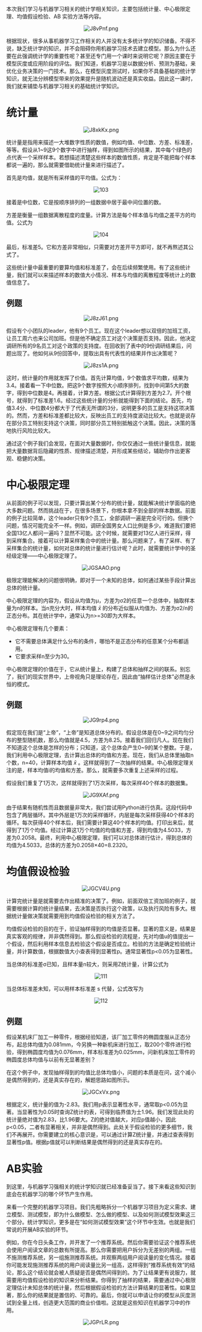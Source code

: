 本次我们学习与机器学习相关的统计学相关知识，主要包括统计量、中心极限定理、均值假设检验、AB 实验方法等内容。

<center><img src="https://s1.ax1x.com/2020/04/21/J8vPnf.png" alt="J8vPnf.png" border="0" /></center>

根据现状，很多从事机器学习工作相关的人并没有太多统计学的知识储备。不得不说，缺乏统计学的知识，并不会阻碍你用机器学习技术去建立模型。那么为什么还要在此强调统计学的重要性呢？甚至还专门用一个课时来说明它呢？原因主要在于模型灰度或应用阶段的评估。我们知道，机器学习是以数据分析、预测为基础，来优化业务决策的一门技术。那么，在模型灰度测试时，如果你不具备基础的统计学知识，就无法分辨模型带来的效果提升是随机波动还是真实收益。因此这一课时，我们就来铺垫与机器学习相关的基础统计学知识。

# 统计量

<center><img src="https://s1.ax1x.com/2020/04/21/J8xkKx.png" alt="J8xkKx.png" border="0" /></center>

统计量是指用来描述一大堆数字性质的数值，例如均值、中位数、方差、标准差，等等。假设从1~9这9个数字中进行抽样，得到如图所示的结果，其中每个绿色的点代表一个采样样本。若想描述清楚这些样本的数值性质，肯定是不能把每个样本都说一遍的，那么就需要借助统计量来进行描述了。

首先是均值，就是所有采样值的平均值。公式为：

<center><img src="https://s1.ax1x.com/2020/04/21/J8xBMq.png" alt="103" border="0"></center>

接着是中位数，它是按顺序排列的一组数据中居于最中间位置的数。

方差是衡量一组数据离散程度的度量。计算方法是每个样本值与均值之差平方的均值。公式为

<center><img src="https://s1.ax1x.com/2020/04/21/J8xwzn.png" alt="104" border="0"></center>

最后，标准差5。它和方差非常相似，只需要对方差开平方即可，就不再熬述其公式了。

这些统计量中最重要的要算均值和标准差了，会在后续频繁使用。有了这些统计量，我们就可以来描述样本的数值大小情况、样本与均值的离散程度等统计上的数值信息了。

## 例题

<center><img src="https://s1.ax1x.com/2020/04/21/J8zJ61.png" alt="J8zJ61.png" border="0" /></center>

假设有个小团队的leader，他有9个员工。现在这个leader想以双倍的加班工资，让员工周六也来公司加班。但是他不确定员工对这个决策是否支持。因此，他决定调研所有的9名员工对这个政策的支持度。在回收到了表中的9份调研结果后，问题出现了。他如何从9份回答中，提取出具有代表性的结果并作出决策呢？

<center><img src="https://s1.ax1x.com/2020/04/21/J8zs1A.png" alt="J8zs1A.png" border="0" /></center>

这时，统计量的作用就发挥了价值。首先计算均值，9个数值求平均数，结果为3.4。接着看一下中位数。把这9个数字按照大小顺序排列，找到中间第5大的数字，得到中位数是4。再接着，计算方差。根据公式计算得到方差为2.7。开个根号，就得到了标准差1.6。经过这些统计量的分析就能得到下面的结论。首先，均值3.4分、中位数4分都大于了代表无所谓的3分，说明更多的员工是支持这项决策的。然而，方差和标准差都比较大，反映出员工的支持度波动比较大。也就是说存在部分员工特别支持这个决策，同时部分员工特别抵触这个决策。因此，决策的落地执行风险比较大。

通过这个例子我们会发现，在面对大量数据时，你仅仅通过一些统计量信息，就能把大量数据背后隐藏的性质、规律描述清楚，并形成某些结论，辅助你作出更客观、稳健的决策。

# 中心极限定理

从前面的例子可以发现，只要计算出某个分布的统计量，就能解决统计学面临的绝大多数问题。然而挑战在于，在很多场景下，你根本拿不到全部的样本数据。前面的例子比较简单，这个leader只有9个员工，全部调研一遍是完全可行的。但换个问题，情况可能完全不一样。例如，调研全国男女人口比例是多少。难道我们要把全国13亿人都问一遍吗？显然不可能。这个时候，就需要对13亿人进行采样，得到采样集合。接着可以计算采样集合中的统计量。那么问题来了，有了采样、有了采样集合的统计量，如何对总体的统计量进行估计呢？此时，就需要统计学中的圣经级定理——中心极限定理了。

<center><img src="https://s1.ax1x.com/2020/04/21/JGSAAO.png" alt="JGSAAO.png" border="0" /></center>

极限定理能解决的问题很明确，即对于一个未知的总体，如何通过某些手段计算出总体的统计量。

中心极限定理的内容为，假设从均值为μ，方差为σ2的任意一个总体中，抽取样本量为n的样本。当n充分大时，样本均值 $\bar{x}$ 的分布近似服从均值为、方差为σ2/n的正态分布。其在统计学中，通常认为n>=30即为大样本。

中心极限定理有几个要素：

- 它不需要总体满足什么分布的条件，哪怕不是正态分布的任意某个分布都适用。
- 它要求采样n至少为30。

中心极限定理的价值在于，它从统计量上，构建了总体和抽样之间的联系。别忘了，我们的现实世界中，上帝视角只是理论存在，因此由“抽样估计总体”必然是永恒的模式。

## 例题

<center><img src="https://s1.ax1x.com/2020/04/21/JG9rp4.png" alt="JG9rp4.png" border="0" /></center>

假定现在我们是“上帝”，“上帝”是知道总体分布的。假设总体是在0~9之间均匀分布的整型随机数，那么均值就是4.5，方差为8.25。接着我们回归凡人。现在我们不知道这个总体是怎样的分布；只知道，这个总体会产生0~9的某个整数。于是，我们利用中心极限定理，去计算出总体的均值和方差。现在，我们从总体里抽取n个数，n=40，计算样本均值 $\bar{x}$ 。这样就得到了一次抽样的结果。中心极限定理关注的是，样本均值i的均值和方差。那么，就需要多次重复上述采样的过程。

假设我们重复了1万次，这样就得到了1万次采样，每次采样40个样本的数据集。
<center><img src="https://s1.ax1x.com/2020/04/21/JG9XAf.png" alt="JG9XAf.png" border="0" /></center>

由于结果有随机性而且数据量非常大，我们尝试用Python进行仿真。这段代码中包含了两层循环。其中外层是1万次的采样循环，内层是每次采样获得40个样本的循环。每次获得40个样本后，我们需要计算这40个样本的均值。打印出来后，就得到了1万个均值。经过计算这1万个均值的均值和方差，得到均值为4.5033，方差为0.2058。最终，利用中心极限定理，我们可以对总体进行估计，得到总体的均值为4.5033，总体的方差为0.2058×40=8.2320。

# 均值假设检验

<center><img src="https://s1.ax1x.com/2020/04/21/JGCV4U.png" alt="JGCV4U.png" border="0" /></center>

计算完统计量是就需要去作出精准的决策了。例如，前面双倍工资加班的例子，就需要根据计算的统计量结果，去决策是否执行这个政策，以及执行风险有多大。根据统计量做决策就需要用到均值假设检验的相关方法了。

均值假设检验的目的在于，验证抽样得到的均值是否显著。显著的意义是，结果是真实客观的规律，并非偶然得到。那么假设检验的流程是，先对均值u的值提出一个假设，然后利用样本信息去检验这个假设是否成立。检验的方法是确定检验统计量，并计算数值，根据数值大小查表得到显著性p。通常显著性p<0.05为显著性。

当总体的标准差σ已知，且样本量n较大，则采用Z统计量，计算公式为
<center><img src="https://s1.ax1x.com/2020/04/21/JGCdKA.png" alt="111" border="0"></center>

当总体标准差未知，可以用样本标准差 s 代替，公式改写为
<center><img src="https://s1.ax1x.com/2020/04/21/JGCUvd.png" alt="112" border="0"></center>

## 例题

假设某机床厂加工一种零件，根据经验知道，该厂加工零件的椭圆度服从正态分布，起总体均值为0.081mm，今另换一种新机床进行加工，取200个零件进行检验，得到椭圆度均值为0.076mm，样本标准差为0.025mm，问新机床加工零件的椭圆度总体均值与以前有无显著差别？

在这个例子中，发现抽样得到的均值比总体均值小，问题的本质是在问，这个减小是偶然得到的，还是真实存在的，解题思路如图所示。

<center><img src="https://s1.ax1x.com/2020/04/21/JGCxVx.png" alt="JGCxVx.png" border="0" /></center>

根据定义，统计量的值为-2.83。我们用p表示显著性水平，通常取p<0.05为显著。当显著性为0.05时查询Z统计的表，可得到临界值为士1.96。我们发现此处的统计量绝对值为2.83，比1.96要大。Z的绝对值越大，对应p值越小，因此p<0.05，二者有显著相关，并非是偶然得到。此处关于假设检验的更多细节，我们不再展开。你需要建立的核心意识是，可以通过计算Z统计量，并通过查表得到显著性p值。根据p值就可以判断结果是偶然得到的还是真实存在的。

# AB实验

到这里，与机器学习强相关的统计学知识就已经准备妥当了。接下来看这些知识到底会在机器学习的哪个环节产生作用。

来看一个完整的机器学习项目。我们先粗略拆分一个机器学习项目为定义需求、建立模型、测试模型，即为什么做模型、怎么做的模型、以及如何测试模型效果这三个部分。统计学知识，更多是在“如何测试模型效果”这个环节中生效。也就是我们常说的开展AB实验的环节。

例如，你在今日头条工作，并开发了一个推荐系统。然后你需要验证这个推荐系统会使用户阅读文章的总数有所提高。那么你需要把用户拆分为无差别的两组。一组不施测推荐系统，另一组施测推荐系统。并观察两组用户阅读量的变化情况。接着你可能发现施测推荐系统的用户阅读量比另一组高，这样得到“推荐系统有效”的结论，那么这个结论就会被人质疑是否是偶然间得到的。为了让结果更有说服力，就需要用均值假设检验的知识来分析结果。你得到了抽样的结果，需要通过中心极限定理估计未知总体的统计量，然后根据假设检验的方法计算结果的显著性。如果显著，那么你的结果就是置信的、可靠的。最后，你就可以申请让你的模型从灰度测试到全量上线，创造更大范围的商业价值啦。这就是这些知识在机器学习中的作用。

<center><img src="https://s1.ax1x.com/2020/04/21/JGPrLR.png" alt="JGPrLR.png" border="0" /></center>


















